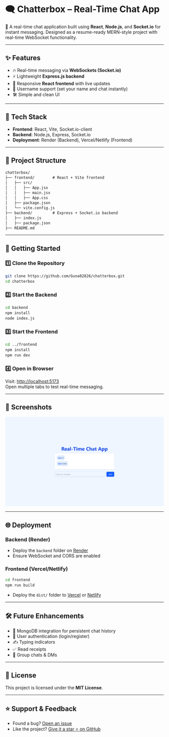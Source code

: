 # 🗨️ Chatterbox – Real-Time Chat App

🚀 A real-time chat application built using **React**, **Node.js**, and **Socket.io** for instant messaging. Designed as a resume-ready MERN-style project with real-time WebSocket functionality.

---

## ✨ Features

- 🔥 Real-time messaging via **WebSockets (Socket.io)**
- ⚡ Lightweight **Express.js backend**
- 🎨 Responsive **React frontend** with live updates
- 🧠 Username support (set your name and chat instantly)
- 🛠 Simple and clean UI

---

## 📌 Tech Stack

- **Frontend**: React, Vite, Socket.io-client
- **Backend**: Node.js, Express, Socket.io
- **Deployment**: Render (Backend), Vercel/Netlify (Frontend)

---

## 📂 Project Structure

```
chatterbox/
├── frontend/        # React + Vite frontend
│   ├── src/
│   │   ├── App.jsx
│   │   ├── main.jsx
│   │   ├── App.css
│   ├── package.json
│   └── vite.config.js
├── backend/         # Express + Socket.io backend
│   ├── index.js
│   ├── package.json
├── README.md
```

---

## 🚀 Getting Started

### 1️⃣ Clone the Repository

```bash
git clone https://github.com/Guna02826/chatterbox.git
cd chatterbox
```

### 2️⃣ Start the Backend

```bash
cd backend
npm install
node index.js
```

### 3️⃣ Start the Frontend

```bash
cd ../frontend
npm install
npm run dev
```

### 4️⃣ Open in Browser

Visit: [http://localhost:5173](http://localhost:5173)  
Open multiple tabs to test real-time messaging.

---

## 📸 Screenshots

![Chat UI Screenshot](./screenshot.png "Chatterbox Screenshot")

---

## 🌐 Deployment

### Backend (Render)

- Deploy the `backend` folder on [Render](https://render.com)
- Ensure WebSocket and CORS are enabled

### Frontend (Vercel/Netlify)

```bash
cd frontend
npm run build
```

- Deploy the `dist/` folder to [Vercel](https://vercel.com) or [Netlify](https://netlify.com)

---

## 🛠 Future Enhancements

- 💾 MongoDB integration for persistent chat history
- 🔐 User authentication (login/register)
- ✍️ Typing indicators
- ✅ Read receipts
- 👥 Group chats & DMs

---

## 📜 License

This project is licensed under the **MIT License**.

---

## ⭐ Support & Feedback

- Found a bug? [Open an issue](https://github.com/Guna02826/chatterbox/issues)
- Like the project? [Give it a star ⭐ on GitHub](https://github.com/Guna02826/chatterbox)
